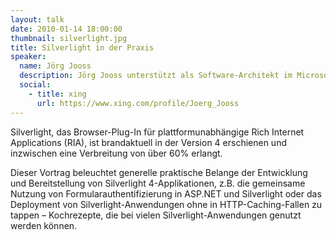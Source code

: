 ```yaml
---
layout: talk
date: 2010-01-14 18:00:00
thumbnail: silverlight.jpg
title: Silverlight in der Praxis
speaker:
  name: Jörg Jooss
  description: Jörg Jooss unterstützt als Software-Architekt im Microsoft Technology Center (MTC) in München Microsoft-Kunden und –Partner beim Entwurf und der Erstellung .NET-basierter Lösungen. Zu seinen Interessenschwerpunkten zählen die Entwicklung verteilter Anwendungen, Entwurfsmuster und Entwicklungsmethoden. Bevor er im Jahr 2005 zu Microsoft kam, war er über viele Jahre als Technologie-Berater für eine international führende Unternehmensberatung tätig.
  social:
    - title: xing
      url: https://www.xing.com/profile/Joerg_Jooss
---
```

Silverlight, das Browser-Plug-In für plattformunabhängige Rich Internet Applications (RIA), ist brandaktuell in der Version 4 erschienen und inzwischen eine Verbreitung von über 60% erlangt.

Dieser Vortrag beleuchtet generelle praktische Belange der Entwicklung und Bereitstellung von Silverlight 4-Applikationen, z.B. die gemeinsame Nutzung von Formularauthentifizierung in ASP.NET und Silverlight oder das Deployment von Silverlight-Anwendungen ohne in HTTP-Caching-Fallen zu tappen – Kochrezepte, die bei vielen Silverlight-Anwendungen genutzt werden können.